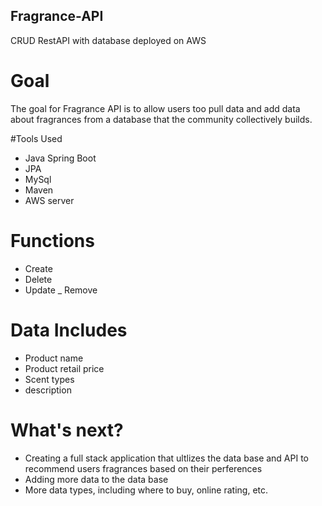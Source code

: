 ## Fragrance-API

CRUD RestAPI with database deployed on AWS

# Goal
The goal for Fragrance API is to allow users too pull data and add data about fragrances from a database that the community collectively builds.

#Tools Used
- Java Spring Boot
- JPA
- MySql
- Maven
- AWS server

# Functions
- Create
- Delete
- Update
_ Remove

# Data Includes
- Product name
- Product retail price
- Scent types
- description

# What's next?
- Creating a full stack application that ultlizes the data base and API to recommend users fragrances based on their perferences
- Adding more data to the data base
- More data types, including where to buy, online rating, etc.
